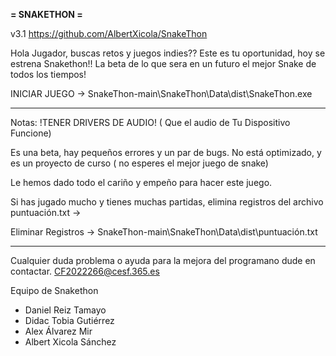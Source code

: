 
**= SNAKETHON =**  


v3.1   https://github.com/AlbertXicola/SnakeThon

Hola Jugador, buscas retos y juegos indies??
Este es tu oportunidad, hoy se estrena Snakethon!!
La beta de lo que sera en un futuro el mejor Snake
de todos los tiempos!




INICIAR JUEGO -> SnakeThon-main\SnakeThon\Data\dist\SnakeThon.exe
__________________________________________________________________



Notas:
!TENER DRIVERS DE AUDIO! ( Que el audio de Tu Dispositivo Funcione)

Es una beta, hay pequeños errores y un par de bugs.
No está optimizado, y es un proyecto de curso ( no esperes el mejor juego de snake)
 
Le hemos dado todo el cariño y empeño para hacer este juego.

Si has jugado mucho y tienes muchas partidas, elimina registros
del archivo puntuación.txt -> 




Eliminar Registros -> SnakeThon-main\SnakeThon\Data\dist\puntuación.txt
_______________________________________________________________________



Cualquier duda problema o ayuda para la mejora del programano dude en contactar.
CF2022266@cesf.365.es

Equipo de Snakethon
- Daniel Reiz Tamayo
- Didac Tobia Gutiérrez
- Alex Álvarez Mir
- Albert Xicola Sánchez

